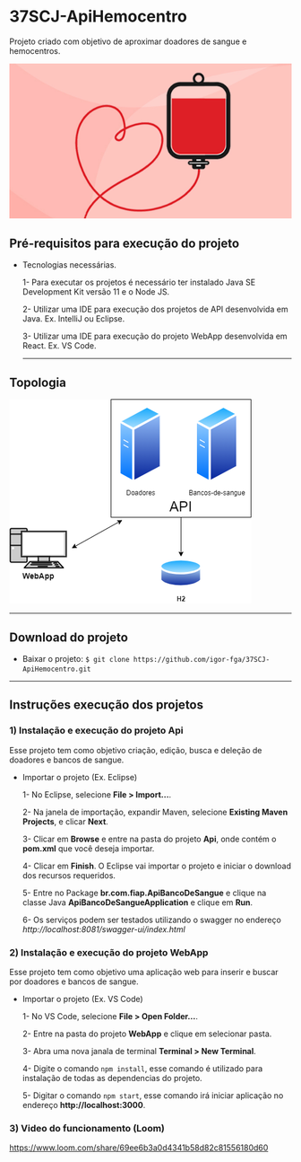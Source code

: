 # 37SCJ-ApiHemocentro

Projeto criado com objetivo de aproximar doadores de sangue e hemocentros. 

![Imagem Doar](Images/doar.jpg)


##  Pré-requisitos para execução do projeto
- Tecnologias necessárias.

  1- Para executar os projetos é necessário ter instalado Java SE Development Kit versão 11 e o Node JS.
  
  2- Utilizar uma IDE para execução dos projetos de API desenvolvida em Java. Ex. IntelliJ ou Eclipse.
  
  3- Utilizar uma IDE para execução do projeto WebApp desenvolvida em React. Ex. VS Code.
  
  ---
## Topologia

![Imagem topologia](Images/topologia_doacao.png)


---

## Download do projeto

- Baixar o projeto: `$ git clone https://github.com/igor-fga/37SCJ-ApiHemocentro.git`

---

## Instruções execução dos projetos

### 1) Instalação e execução do projeto Api
Esse projeto tem como objetivo criação, edição, busca e deleção de doadores e bancos de sangue.

- Importar o projeto (Ex. Eclipse)

  1- No Eclipse, selecione **File > Import...**.
  
  2- Na janela de importação, expandir Maven, selecione **Existing Maven Projects**, e clicar **Next**.
  
  3- Clicar em **Browse** e entre na pasta do projeto **Api**, onde contém o **pom.xml** que você deseja importar.
  
  4- Clicar em **Finish**. O Eclipse vai importar o projeto e iniciar o download dos recursos requeridos.
  
  5- Entre no Package **br.com.fiap.ApiBancoDeSangue** e clique na classe Java **ApiBancoDeSangueApplication** e clique em **Run**.
  
  6- Os serviços podem ser testados utilizando o swagger no endereço *http://localhost:8081/swagger-ui/index.html*

### 2) Instalação e execução do projeto WebApp
Esse projeto tem como objetivo uma aplicação web para inserir e buscar por doadores e bancos de sangue.

- Importar o projeto (Ex. VS Code)

  1- No VS Code, selecione **File > Open Folder...**.
  
  2- Entre na pasta do projeto **WebApp** e clique em selecionar pasta.
  
  3- Abra uma nova janala de terminal **Terminal > New Terminal**.
  
  4- Digite o comando `npm install`, esse comando é utilizado para instalação de todas as dependencias do projeto.
  
  5- Digitar o comando `npm start`, esse comando irá iniciar aplicação no endereço **http://localhost:3000**.

### 3) Video do funcionamento (Loom)

  https://www.loom.com/share/69ee6b3a0d4341b58d82c81556180d60
